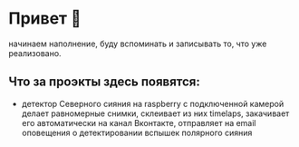 # Привет 👋
начинаем наполнение, буду вспоминать и записывать то, что уже реализовано. 
## Что за проэкты здесь появятся:
- детектор Северного сияния на raspberry с подключенной камерой делает равномерные снимки, склеивает из них timelaps, закачивает его автоматически на канал Вконтакте, отправляет на email оповещения о детектировании вспышек полярного сияния

<!--
**dxqcod/dxqcod** is a ✨ _special_ ✨ repository because its `README.md` (this file) appears on your GitHub profile.

Here are some ideas to get you started:

- 🔭 I’m currently working on ...
- 🌱 I’m currently learning ...
- 👯 I’m looking to collaborate on ...
- 🤔 I’m looking for help with ...
- 💬 Ask me about ...
- 📫 How to reach me: ...
- 😄 Pronouns: ...
- ⚡ Fun fact: ...
-->
